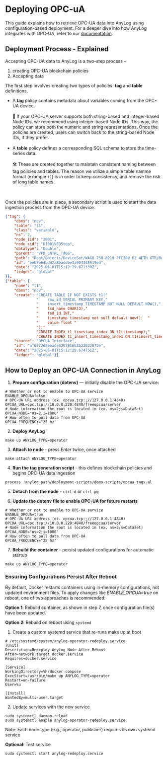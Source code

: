 # Deploying OPC-uA 

This guide explains how to retrieve OPC-UA data into AnyLog using configuration-based deployment. For a deeper dive into 
how AnyLog integrates with OPC-UA, refer to our [documentation](https://github.com/AnyLog-co/documentation/blob/master/opcua.md). 

## Deployment Process - Explained

Accepting OPC-UA data to AnyLog is a two-step process - 
1. creating OPC-UA blockchain policies  
2. Accepting data 

The first step involves creating two types of policies: **tag** and **table** definitions.
* A **tag** policy contains metadata about variables coming from the OPC-UA device.
<br/><br/>
    📌 If your OPC-UA server supports both string-based and integer-based Node IDs, we recommend using integer-based 
    Node IDs. This way, the policy can store both the numeric and string representations. Once the policies are created, 
    users can switch back to the string-based Node IDs, if they prefer. 
<br/><br/>
* A **table** policy defines a corresponding SQL schema to store the time-series data.
<br/><br/>
    🛠 These are created together to maintain consistent naming between tag policies and tables. The reason we utilize a
    simple table namme format (example `t1`) is in order to keep consistency, and remove the risk of long table names.  
<br/><br/>

Once the policies are in place, a secondary script is used to start the data ingestion process from the OPC-UA device.
```json
{"tag": {
    "dbms": "nov", 
    "table": "t1",
    "class": "variable",
    "ns": 2,
    "node_iid": "2001",
    "node_sid": "D1001VFDStop",
    "datatype": "Double",
    "parent": "VFD_CNTRL_TAGS",
    "path": "Root/Objects/DeviceSet/WAGO 750-8210 PFC200 G2 4ETH XTR/Resources/Application/GlobalVars/VFD_CNTRL_TAGS/D1001VFDStop",
    "id": "eeb2b64bdd2a8baddbe3a904348919ed",
    "date": "2025-05-01T15:12:29.671330Z",
    "ledger": "global"
}},
{"table": {
    "name": "t1", 
    "dbms": "nov",
    "create": "CREATE TABLE IF NOT EXISTS t1("
              "    row_id SERIAL PRIMARY KEY,"  
              "    insert_timestamp TIMESTAMP NOT NULL DEFAULT NOW(),", 
              "    tsd_name CHAR(3),"
              "    tsd_id INT,"
              "    timestamp timestamp not null default now(),  "
              "    value float "
              ");"
              "CREATE INDEX t1_timestamp_index ON t1(timestamp);" 
              "CREATE INDEX t1_insert_timestamp_index ON t1(insert_timestamp);",
    "source": "OPCUA Interface",
    "id": "af0772d8eeade6297816b3b23022072e",
    "date": "2025-05-01T15:12:29.674751Z",
    "ledger": "global"}}
```

## How to Deploy an OPC-UA Connection in AnyLog
1. **Prepare configuration (dotenv)** — initially disable the OPC-UA service:
```dotenv
# Whether or not to enable to OPC-UA service
ENABLE_OPCUA=false
# OPC-UA URL address (ex. opcua.tcp:;//127.0.0.1:4840)
OPCUA_URL=opc.tcp://10.0.0.220:4840/freeopcua/server
# Node information the root is located in (ex. ns=2;s=DataSet)
OPCUA_NODE="ns=2;i=1000"
# How often to pull data from OPC-UA
OPCUA_FREQUENCY="25 hz"
```

2. **Deploy AnyLog**
```shell
make up ANYLOG_TYPE=operator
```

3. **Attach to node** - press _Enter_ twice, once attached
```shell
make attach ANYLOG_TYPE=operator
```

4. **Run the tag generation script** - this defines blockchain policies and begins OPC-UA data ingestion
```anylog
process !anylog_path/deployment-scripts/demo-scripts/opcua_tags.al
```

5. **Detach from the node** - `ctrl-d` or `ctrl-pq`

6. **Update the dotenv file to enable OPC-UA for future restarts**
```dotenv
# Whether or not to enable to OPC-UA service
ENABLE_OPCUA=true
# OPC-UA URL address (ex. opcua.tcp:;//127.0.0.1:4840)
OPCUA_URL=opc.tcp://10.0.0.220:4840/freeopcua/server
# Node information the root is located in (ex. ns=2;s=DataSet)
OPCUA_NODE="ns=2;i=1000"
# How often to pull data from OPC-UA
OPCUA_FREQUENCY="25 hz"
```

7. **Rebuild the container** - persist updated configurations for automatic startup 
```shell
make up ANYLOG_TYPE=operator
```

### Ensuring Configurations Persist After Reboot
By default, Docker restarts containers using in-memory configurations, not updated environment files. To apply changes 
like _ENABLE_OPCUA=true_ on reboot, one of two approaches is recommended:

**Option 1**: Rebuild container, as shown in step 7, once configuration file(s) have been updated.

**Option 2**: Rebuild on reboot using `systemd`

1. Create a custom systemd service that re-runs make up at boot
```service
# /etc/systemd/system/anylog-operator-redeploy.service
[Unit]
Description=Redeploy AnyLog Node After Reboot
After=network.target docker.service
Requires=docker.service

[Service]
WorkingDirectory=%h/docker-compose
ExecStart=/usr/bin/make up ANYLOG_TYPE=operator
Restart=on-failure
User=%u

[Install]
WantedBy=multi-user.target
```

2. Update services with the new service 
```shell
sudo systemctl daemon-reload
sudo systemctl enable anylog-operator-redeploy.service
```

Note: Each node type (e.g., operator, publisher) requires its own systemd service

**Optional**: Test service
```shell
sudo systemctl start anylog-redeploy.service
```
